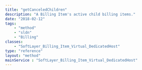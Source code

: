 ```yaml
---
title: "getCanceledChildren"
description: "A Billing Item's active child billing items."
date: "2018-02-12"
tags:
    - "method"
    - "sldn"
    - "Billing"
classes:
    - "SoftLayer_Billing_Item_Virtual_DedicatedHost"
type: "reference"
layout: "method"
mainService : "SoftLayer_Billing_Item_Virtual_DedicatedHost"
---
```

